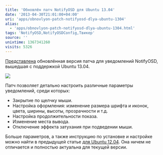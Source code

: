```yaml
---
title: 'Обновлён патч NotifyOSD для Ubuntu 13.04'
date: '2013-04-30T21:01:00+04:00'
uri: 'apps/obnovlyon-patch-notifyosd-dlya-ubuntu-1304'
alias: 
  - 'apps/obnovlyon-patch-notifyosd-dlya-ubuntu-1304.html'
tags: 'NotifyOSD,NotifyOSDConfig,Твикер'
source: ''
unixtime: 1367341260
visits: 5326
---
```

[Представлена](https://launchpad.net/~leolik) обновлённая версия патча для уведомлений NotifyOSD, вышедшая с поддержкой Ubuntu 13.04.

 [![](img/2013/04/30/21-00/notifyosd-8696602378-o.jpg)](img/2013/04/30/21-00/notifyosd-8696602378-o.jpg)

Патч позволяет детально настроить различные параметры уведомлений, среди которых:

*   Закрытие по щелчку мыши.
*   Настройка оформления: изменение размера шрифта и иконок, цвета, ширины, высоты, прозрачности и т.д.
*   Настройка продолжительности показа.
*   Изменение места вывода.
*   Отключение эффекта затухания при подведении мыши.

Больше параметров, а также инструкцию по установке и настройке можно найти в предыдущей статье [для Ubuntu 12.04](apps/tweak-notifyosd-ubuntu-12-04). Она ничем не отличается и полностью актуальна для текущей версии.

